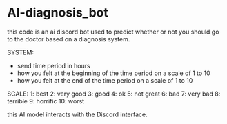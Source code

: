 # AI-diagnosis_bot
this code is an ai discord bot used to predict whether or not you should go to the doctor based on a diagnosis system.

SYSTEM:
- send time period in hours
- how you felt at the beginning of the time period on a scale of 1 to 10
- how you felt at the end of the time period on a scale of 1 to 10

SCALE:
1: best
2: very good
3: good
4: ok
5: not great
6: bad
7: very bad
8: terrible
9: horrific
10: worst

this AI model interacts with the Discord interface.
